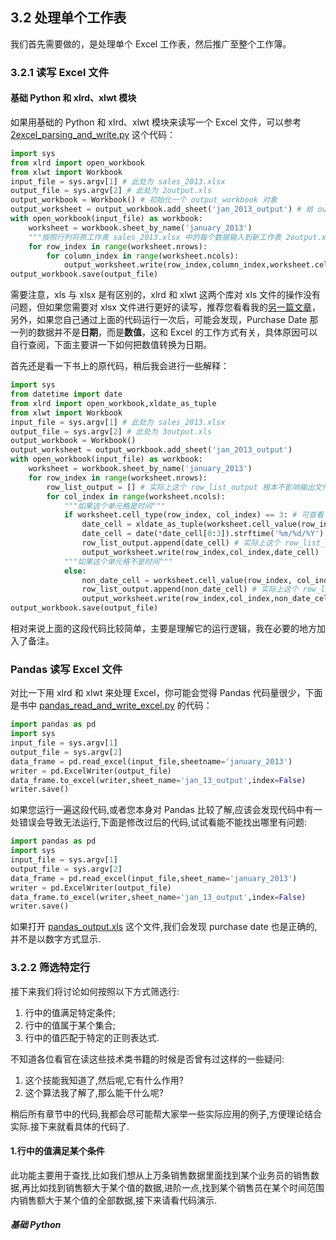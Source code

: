 ## 3.2 处理单个工作表

我们首先需要做的，是处理单个 Excel 工作表，然后推广至整个工作簿。

### 3.2.1 读写 Excel 文件

#### 基础 Python 和 xlrd、xlwt 模块

如果用基础的 Python 和 xlrd、xlwt 模块来读写一个 Excel 文件，可以参考 [2excel_parsing_and_write.py](https://github.com/wyqdgggfk/Python-Data-Analyze/blob/master/第%203%20章所需资料/2excel_parsing_and_write.py) 这个代码：

```python
import sys
from xlrd import open_workbook
from xlwt import Workbook
input_file = sys.argv[1] # 此处为 sales_2013.xlsx
output_file = sys.argv[2] # 此处为 2output.xls
output_workbook = Workbook() # 初始化一个 output_workbook 对象
output_worksheet = output_workbook.add_sheet('jan_2013_output') # 给 output_workbook 加入一个 sheet，取名 jan_2013_output
with open_workbook(input_file) as workbook:
	worksheet = workbook.sheet_by_name('january_2013')
	"""按照行列将原工作表 sales_2013.xlsx 中的每个数据输入到新工作表 2output.xls 中"""
	for row_index in range(worksheet.nrows):
		for column_index in range(worksheet.ncols):
			output_worksheet.write(row_index,column_index,worksheet.cell_value(row_index,column_index))
output_workbook.save(output_file)
```

需要注意，xls 与 xlsx 是有区别的，xlrd 和 xlwt 这两个库对 xls 文件的操作没有问题，但如果您需要对 xlsx 文件进行更好的读写，推荐您看看我的[另一篇文章](https://www.jianshu.com/p/5c1ac33b355f)，另外，如果您自己通过上面的代码运行一次后，可能会发现，Purchase Date 那一列的数据并不是**日期**，而是**数值**，这和 Excel 的工作方式有关，具体原因可以自行查阅，下面主要讲一下如何把数值转换为日期。

首先还是看一下书上的原代码，稍后我会进行一些解释：

```python
import sys
from datetime import date
from xlrd import open_workbook,xldate_as_tuple
from xlwt import Workbook
input_file = sys.argv[1] # 此处为 sales_2013.xlsx
output_file = sys.argv[2] # 此处为 3output.xls
output_workbook = Workbook()
output_worksheet = output_workbook.add_sheet('jan_2013_output')
with open_workbook(input_file) as workbook:
	worksheet = workbook.sheet_by_name('january_2013')
	for row_index in range(worksheet.nrows):
		row_list_output = [] # 实际上这个 row_list_output 根本不影响输出文件
		for col_index in range(worksheet.ncols):
			"""如果这个单元格是时间"""
			if worksheet.cell_type(row_index, col_index) == 3: # 可查看 xlrd 的文档，检验单元格类型是否为数字 3，类型为 3 表示包含日期数据
				date_cell = xldate_as_tuple(worksheet.cell_value(row_index, col_index), workbook.datemode) # 参数 workbook.datemode 是必需的，可以确定日期是基于 1900 年还是 1904 年
				date_cell = date(*date_cell[0:3]).strftime('%m/%d/%Y')
				row_list_output.append(date_cell) # 实际上这个 row_list_output 根本不影响输出文件
				output_worksheet.write(row_index,col_index,date_cell)
			"""如果这个单元格不是时间"""
			else:
				non_date_cell = worksheet.cell_value(row_index, col_index)
				row_list_output.append(non_date_cell) # 实际上这个 row_list_output 根本不影响输出文件
				output_worksheet.write(row_index,col_index,non_date_cell)
output_workbook.save(output_file)
```

相对来说上面的这段代码比较简单，主要是理解它的运行逻辑，我在必要的地方加入了备注。

### Pandas 读写 Excel 文件

对比一下用 xlrd 和 xlwt 来处理 Excel，你可能会觉得 Pandas 代码量很少，下面是书中 [pandas_read_and_write_excel.py](https://github.com/wyqdgggfk/Python-Data-Analyze/blob/master/第%203%20章所需资料/pandas_read_and_write_excel.py) 的代码：

```python
import pandas as pd
import sys
input_file = sys.argv[1]
output_file = sys.argv[2]
data_frame = pd.read_excel(input_file,sheetname='january_2013')
writer = pd.ExcelWriter(output_file)
data_frame.to_excel(writer,sheet_name='jan_13_output',index=False)
writer.save()
```

如果您运行一遍这段代码,或者您本身对 Pandas 比较了解,应该会发现代码中有一处错误会导致无法运行,下面是修改过后的代码,试试看能不能找出哪里有问题:

```python
import pandas as pd
import sys
input_file = sys.argv[1]
output_file = sys.argv[2]
data_frame = pd.read_excel(input_file,sheet_name='january_2013')
writer = pd.ExcelWriter(output_file)
data_frame.to_excel(writer,sheet_name='jan_13_output',index=False)
writer.save()
```

如果打开 [pandas_output.xls](https://github.com/wyqdgggfk/Python-Data-Analyze/blob/master/第%203%20章所需资料/pandas_output.xls) 这个文件,我们会发现 purchase date 也是正确的,并不是以数字方式显示.

### 3.2.2 筛选特定行

接下来我们将讨论如何按照以下方式筛选行:

1. 行中的值满足特定条件;
2. 行中的值属于某个集合;
3. 行中的值匹配于特定的正则表达式.

不知道各位看官在读这些技术类书籍的时候是否曾有过这样的一些疑问:

1. 这个技能我知道了,然后呢,它有什么作用?
2. 这个算法我了解了,那么能干什么呢?

稍后所有章节中的代码,我都会尽可能帮大家举一些实际应用的例子,方便理论结合实际.接下来就看具体的代码了.

#### 1.行中的值满足某个条件

此功能主要用于查找,比如我们想从上万条销售数据里面找到某个业务员的销售数据,再比如找到销售额大于某个值的数据,进阶一点,找到某个销售员在某个时间范围内销售额大于某个值的全部数据,接下来请看代码演示.

##### 基础 Python

































